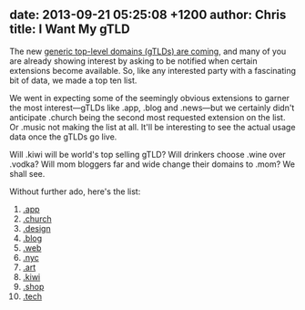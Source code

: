 date: 2013-09-21 05:25:08 +1200
author: Chris
title: I Want My gTLD
----

<!-- excerpt -->

The new [generic top-level domains (gTLDs) are coming][1], and many of you are already showing interest by asking to be notified when certain extensions become available. So, like any interested party with a fascinating bit of data, we made a top ten list. 

<!-- /excerpt -->

We went in expecting some of the seemingly obvious extensions to garner the most interest—gTLDs like .app, .blog and .news—but we certainly didn't anticipate .church being the second most requested extension on the list. Or .music not making the list at all. It'll be interesting to see the actual usage data once the gTLDs go live. 

Will .kiwi will be world's top selling gTLD? Will drinkers choose .wine over .vodka? Will mom bloggers far and wide change their domains to .mom? We shall see.

Without further ado, here's the list:

1. [.app](https://iwantmyname.com/domains/dot-app)
2. [.church](https://iwantmyname.com/domains/dot-church)
3. [.design](https://iwantmyname.com/domains/dot-design)
4. [.blog](https://iwantmyname.com/domains/dot-blog)
5. [.web](https://iwantmyname.com/domains/dot-web)
6. [.nyc](https://iwantmyname.com/domains/dot-nyc)
7. [.art](https://iwantmyname.com/domains/dot-art)
8. [.kiwi](https://iwantmyname.com/domains/dot-kiwi)
9. [.shop](https://iwantmyname.com/domains/dot-shop)
10. [.tech](https://iwantmyname.com/domains/dot-tech)

[1]: https://iwantmyname.com/domains/new-gtld-domain-extensions
